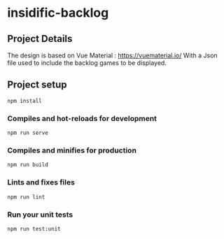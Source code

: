 # insidific-backlog

## Project Details
The design is based on Vue Material : https://vuematerial.io/
With a Json file used to include the backlog games to be displayed.

## Project setup
```
npm install
```

### Compiles and hot-reloads for development
```
npm run serve
```

### Compiles and minifies for production
```
npm run build
```

### Lints and fixes files
```
npm run lint
```

### Run your unit tests
```
npm run test:unit
```
